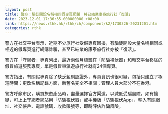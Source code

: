 ```yaml
---
layout: post
title: 警方：騙徒開設名稱相同假專頁網騙　將已結業康泰旅行社「復活」
date: 2023-12-01 17:36:35.000000000 +08:00
link: https://news.rthk.hk/rthk/ch/component/k2/1730326-20231201.htm
categories: rthk
---
```


警方在社交平台表示，近期不少旅行社受假專頁困擾，有騙徒開設大量名稱相同或相近的假專頁進行網購詐騙，甚至已結業的康泰旅行社亦被「復活」。

警方在「守網者」專頁列出，最近兩個月標籤在「防騙視伏器」和轉交平台移除的假冒旅遊服務專頁，單是假冒東瀛遊旅行社就有24個專頁。

警方指出，有關假專頁除了缺乏藍剔認證外，專頁資訊也很可疑，包括只建立了極短時間；更改名稱記錄方面，新舊名完全不相關；管理人員大部分不在香港。

警方呼籲市民，購買旅遊產品時，盡量選擇官方渠道，以減低受騙風險。如有懷疑，可上上守網者網站用「防騙視伏器」或手機版「防騙視伏App」，輸入有關網址、社交帳戶、電話號碼，收款賬號等，即時評估詐騙風險。
